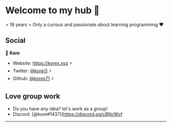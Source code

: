 <h1 align="left">Welcome to my hub 👋</h1>
> 18 years
> Only a curious and passionate about learning programming ❤

## Social

👤 **Kore**

* Website: https://korex.xyz ⚡
* Twitter: [@korei3](https://twitter.com/korei3) ⚡
* Github: [@korex71](https://github.com/korex71) ⚡

## Love group work

* Do you have any idea? let's work as a group!
* Discord: [@kore#1437](https://discord.gg/cBNcWvf

***
